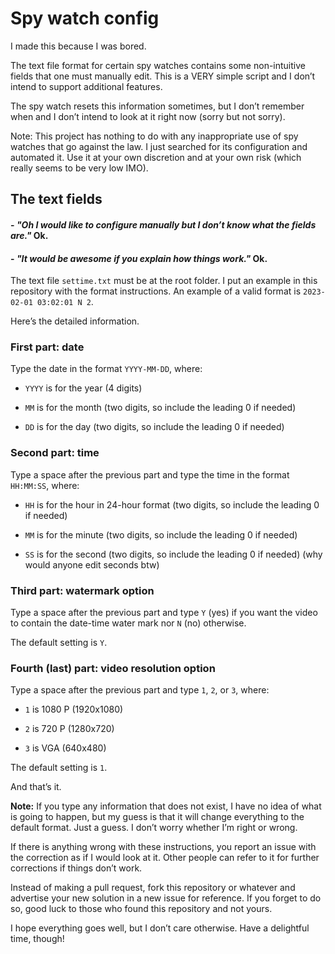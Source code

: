 # Spy watch config

I made this because I was bored.

The text file format for certain spy watches contains some non-intuitive fields that one must manually edit. This is a VERY simple script and I don’t intend to support additional features.

The spy watch resets this information sometimes, but I don’t remember when and I don’t intend to look at it right now (sorry but not sorry).

Note: This project has nothing to do with any inappropriate use of spy watches that go against the law. I just searched for its configuration and automated it. Use it at your own discretion and at your own risk (which really seems to be very low IMO).

## The text fields

#### - _"Oh I would like to configure manually but I don’t know what the fields are."_ Ok.

#### - _"It would be awesome if you explain how things work."_ Ok.

The text file `settime.txt` must be at the root folder. I put an example in this repository with the format instructions. An example of a valid format is `2023-02-01 03:02:01 N 2`.

Here’s the detailed information.

### First part: date

Type the date in the format `YYYY-MM-DD`, where:

  - `YYYY` is for the year (4 digits)

  - `MM` is for the month (two digits, so include the leading 0 if needed)

  - `DD` is for the day (two digits, so include the leading 0 if needed)

### Second part: time

Type a space after the previous part and type the time in the format `HH:MM:SS`, where:

  - `HH` is for the hour in 24-hour format (two digits, so include the leading 0 if needed)

  - `MM` is for the minute (two digits, so include the leading 0 if needed)

  - `SS` is for the second (two digits, so include the leading 0 if needed) (why would anyone edit seconds btw)

### Third part: watermark option

Type a space after the previous part and type `Y` (yes) if you want the video to contain the date-time water mark nor `N` (no) otherwise.

The default setting is `Y`.

### Fourth (last) part: video resolution option

Type a space after the previous part and type `1`, `2`, or `3`, where:

  - `1` is 1080 P (1920x1080)

  - `2` is 720 P (1280x720)

  - `3` is VGA (640x480)

  

The default setting is `1`.

And that’s it.

**Note:** If you type any information that does not exist, I have no idea of what is going to happen, but my guess is that it will change everything to the default format.
Just a guess. I don’t worry whether I’m right or wrong.

If there is anything wrong with these instructions, you report an issue with the correction as if I would look at it. Other people can refer to it for further corrections if things don’t work.

Instead of making a pull request, fork this repository or whatever and advertise your new solution in a new issue for reference. If you forget to do so, good luck to those who found this repository and not yours.

I hope everything goes well, but I don’t care otherwise. Have a delightful time, though!
